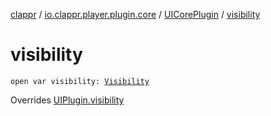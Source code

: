 [clappr](../../index.md) / [io.clappr.player.plugin.core](../index.md) / [UICorePlugin](index.md) / [visibility](./visibility.md)

# visibility

`open var visibility: `[`Visibility`](../../io.clappr.player.plugin/-u-i-plugin/-visibility/index.md)

Overrides [UIPlugin.visibility](../../io.clappr.player.plugin/-u-i-plugin/visibility.md)

